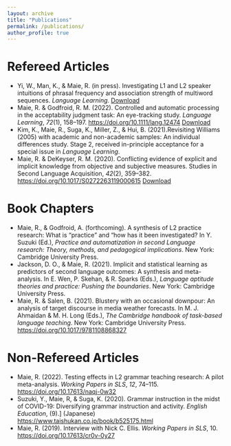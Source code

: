 ```yaml
---
layout: archive
title: "Publications"
permalink: /publications/
author_profile: true
---
```


Refereed Articles
======
* Yi, W., Man, K., & Maie, R. (in press). Investigating L1 and L2 speaker intuitions of phrasal frequency and association strength of multiword sequences. <i>Language Learning</i>. [Download](https://github.com/maieryo/research/blob/papers/YiEtAl2022LL.pdf)
* Maie, R. & Godfroid, R. M. (2022). Controlled and automatic processing in the acceptability judgment task: An eye-tracking study. <i>Language Learning</i>, <i>72</i>(1), 158–197. https://doi.org/10.1111/lang.12474 [Download](https://github.com/maieryo/research/blob/papers/Preprint_MaieGodfroidLL.pdf)
* Kim, K., Maie, R., Suga, K., Miller, Z., & Hui, B. (2021).Revisiting Williams (2005) with academic and non-academic samples: An individual differences study. Stage 2, received in-principle acceptance for a special issue in <i>Language Learning</i>.
* Maie, R. & DeKeyser, R. M. (2020). Conflicting evidence of explicit and implicit knowledge from objective and subjective measures. Studies in Second Language Acquisition, <i>42</i>(2), 359–382. https://doi.org/10.1017/S0272263119000615 [Download](https://github.com/maieryo/research/blob/papers/MaieDeKeyserSSLA2020pdf.pdf)

Book Chapters
======
* Maie, R., & Godfroid, A. (forthcoming). A synthesis of L2 practice research: What is “practice” and “how has it been investigated? In Y. Suzuki (Ed.), <i>Practice and automatization in second Language research: Theory, methods, and pedagogical implications</i>. New York: Cambridge University Press.
* Jackson, D. O., & Maie, R. (2021). Implicit and statistical learning as predictors of second language outcomes: A synthesis and meta-analysis. In E. Wen, P. Skehan, & R. Sparks (Eds.), <i>Language aptitude theories and practice: Pushing the boundaries</i>. New York: Cambridge University Press.
* Maie, R. & Salen, B. (2021). Blustery with an occasional downpour: An analysis of target discourse in media weather forecasts. In M. J. Ahmaidan & M. H. Long (Eds.), <i>The Cambridge handbook of task-based language teaching</i>. New York: Cambridge University Press. https://doi.org/10.1017/9781108868327

Non-Refereed Articles
======
* Maie, R. (2022). Testing effects in L2 grammar teaching research: A pilot meta-analysis. <i>Working Papers in SLS</i>, <i>12</i>, 74–115. https://doi.org/10.17613/naqj-0w32
* Suzuki, Y., Maie, R, & Suga, K. (2020). Grammar instruction in the midst of COVID-19: Diversifying grammar instruction and activity. <i>English Education</i>, (9).] (Japanese) https://www.taishukan.co.jp/book/b525175.html
* Maie, R. (2019). Interview with Nick C. Ellis. <i>Working Papers in SLS</i>, 10. https://doi.org/10.17613/cr0v-0y27

